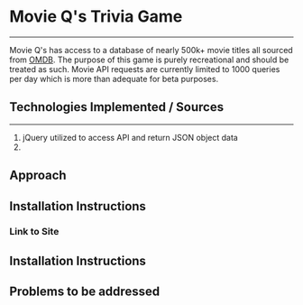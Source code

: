 
# Movie Q's Trivia Game
------
  Movie Q's has access to a database of nearly 500k+ movie titles all sourced from [OMDB](http://omdbapi.com/). The purpose of this game is purely recreational and should be treated as such. Movie API requests are currently limited to 1000 queries per day which is more than adequate for beta purposes. 
  
## Technologies Implemented / Sources 
------
  1. jQuery utilized to access API and return JSON object data
  2. 
## Approach

## Installation Instructions

### Link to Site

## Installation Instructions

## Problems to be addressed
